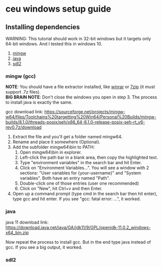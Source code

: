 # ceu windows setup guide

## Installing dependencies
WARNING: This tutorial should work in 32-bit windows but it targets only 64-bit windows. And I tested this in windows 10.
1. [mingw](#mingw-gcc)
2. [java](#java)
3. [sdl2](#sdl2)

### mingw (gcc)
__NOTE__: You should have a file extractor installed, like [winrar](https://www.win-rar.com/start.html?&L=0) or [7zip](https://www.7-zip.org/) (it must support .7z files).\
__BIG BRAIN NOTE__: Don't close the windows you open in step 3. The process to install java is exactly the same.

gcc download link: https://sourceforge.net/projects/mingw-w64/files/Toolchains%20targetting%20Win64/Personal%20Builds/mingw-builds/8.1.0/threads-posix/seh/x86_64-8.1.0-release-posix-seh-rt_v6-rev0.7z/download

1. Extract the file and you'll get a folder named mingw64.
2. Rename and place it somewhere (Optional).
3. Add the subfolder mingw64\bin to PATH:
    1. Open mingw64\bin in explorer.
    2. Left-click the path bar in a blank area, then copy the highlighted text.
    3. Type "environment variables" in the search bar and hit Enter.
    4. Click on "Environment Variables...". You will see a window with 2 sections: "User variables for {your-username}" and "System variables". Both have an entry named "Path".
    5. Double-click one of those entries (user one recommended)
    6. Click on "New", hit Ctrl+v and then Enter.
4. Open up a command prompt (type cmd in the search bar then hit enter), type gcc and hit enter. If you see "gcc: fatal error: ...", it worked.

### java

java 11 download link: https://download.java.net/java/GA/jdk11/9/GPL/openjdk-11.0.2_windows-x64_bin.zip

Now repeat the process to install gcc. But in the end type java instead of gcc. If you see a big output, it worked.

### sdl2